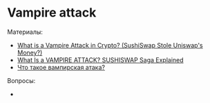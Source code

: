 # Vampire attack


Материалы:

* [What is a Vampire Attack in Crypto? (SushiSwap Stole Uniswap's Money?)](https://www.youtube.com/watch?app=desktop&v=UpqgenfGYkI)
* [What Is a VAMPIRE ATTACK? SUSHISWAP Saga Explained](https://www.youtube.com/watch?v=UFjXwrCGuog)
* [Что такое вампирская атака?](https://forklog.com/cryptorium/chto-takoe-vampirskaya-ataka-v-blokchejn-industrii/)


Вопросы:

*
